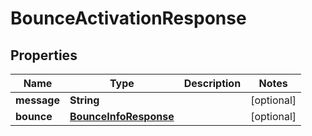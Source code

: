 
# BounceActivationResponse

## Properties
Name | Type | Description | Notes
------------ | ------------- | ------------- | -------------
**message** | **String** |  |  [optional]
**bounce** | [**BounceInfoResponse**](BounceInfoResponse.md) |  |  [optional]



